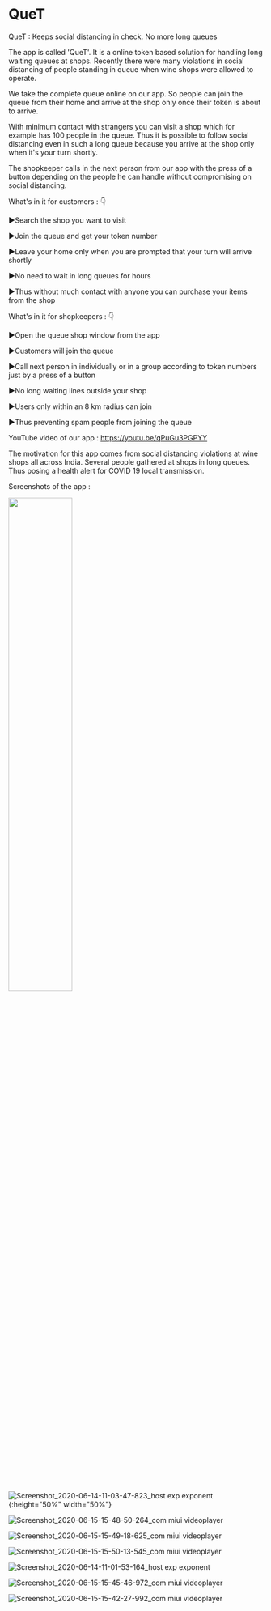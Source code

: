 # QueT
QueT : Keeps social distancing in check. No more long queues

The app is called &#39;QueT&#39;. It is a online token based solution for handling long waiting queues at
shops. Recently there were many violations in social distancing of people standing in queue
when wine shops were allowed to operate.

We take the complete queue online on our app. So people can join the queue from their home
and arrive at the shop only once their token is about to arrive.

With minimum contact with strangers you can visit a shop which for example has 100 people in
the queue. Thus it is possible to follow social distancing even in such a long queue because you
arrive at the shop only when it&#39;s your turn shortly.

The shopkeeper calls in the next person from our app with the press of a button depending on
the people he can handle without compromising on social distancing.

What's in it for customers : 👇

►Search the shop you want to visit

►Join the queue and get your token number

►Leave your home only when you are prompted that your turn will arrive shortly

►No need to wait in long queues for hours

►Thus without much contact with anyone you can purchase your items from the shop


What's in it for shopkeepers : 👇

►Open the queue shop window from the app

►Customers will join the queue

►Call next person in individually or in a group according to token numbers just by a press of a
button

►No long waiting lines outside your shop

►Users only within an 8 km radius can join

►Thus preventing spam people from joining the queue

YouTube video of our app : https://youtu.be/qPuGu3PGPYY

The motivation for this app comes from social distancing violations at wine shops all across India. Several people gathered at shops in long queues. Thus posing a health alert for COVID 19 local transmission.


Screenshots of the app :

<img src="https://user-images.githubusercontent.com/58468910/84812886-baf6af80-b02c-11ea-8942-dedf85a26e47.jpg" width="50%" height="50%">

![Screenshot_2020-06-14-11-03-47-823_host exp exponent](https://user-images.githubusercontent.com/58468910/84812886-baf6af80-b02c-11ea-8942-dedf85a26e47.jpg){:height="50%" width="50%"}

![Screenshot_2020-06-15-15-48-50-264_com miui videoplayer](https://user-images.githubusercontent.com/58468910/84812928-c8ac3500-b02c-11ea-834d-d55d18769624.jpg)

![Screenshot_2020-06-15-15-49-18-625_com miui videoplayer](https://user-images.githubusercontent.com/58468910/84812952-d2ce3380-b02c-11ea-858c-58c76618ce6b.jpg)

![Screenshot_2020-06-15-15-50-13-545_com miui videoplayer](https://user-images.githubusercontent.com/58468910/84812961-d6fa5100-b02c-11ea-8c3f-9d7d9358ff5f.jpg)

![Screenshot_2020-06-14-11-01-53-164_host exp exponent](https://user-images.githubusercontent.com/58468910/84812991-e2e61300-b02c-11ea-9ece-fdfc48f03102.jpg)

![Screenshot_2020-06-15-15-45-46-972_com miui videoplayer](https://user-images.githubusercontent.com/58468910/84813070-fee9b480-b02c-11ea-94e2-985a53ce4fce.jpg)

![Screenshot_2020-06-15-15-42-27-992_com miui videoplayer](https://user-images.githubusercontent.com/58468910/84813107-0dd06700-b02d-11ea-80b5-180c6cfc676c.jpg)
